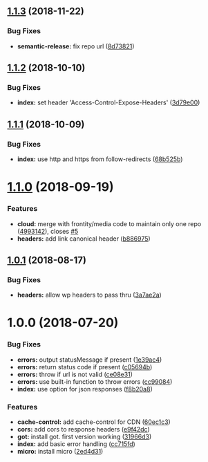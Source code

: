 ## [1.1.3](https://github.com/frontity/cloud/compare/v1.1.2...v1.1.3) (2018-11-22)


### Bug Fixes

* **semantic-release:** fix repo url ([8d73821](https://github.com/frontity/cloud/commit/8d73821))

## [1.1.2](https://github.com/frontity/cloud/compare/v1.1.1...v1.1.2) (2018-10-10)


### Bug Fixes

* **index:** set header 'Access-Control-Expose-Headers' ([3d79e00](https://github.com/frontity/cloud/commit/3d79e00))

## [1.1.1](https://github.com/frontity/cloud/compare/v1.1.0...v1.1.1) (2018-10-09)


### Bug Fixes

* **index:** use http and https from follow-redirects ([68b525b](https://github.com/frontity/cloud/commit/68b525b))

# [1.1.0](https://github.com/frontity/cloud/compare/v1.0.1...v1.1.0) (2018-09-19)


### Features

* **cloud:** merge with frontity/media code to maintain only one repo ([4993142](https://github.com/frontity/cloud/commit/4993142)), closes [#5](https://github.com/frontity/cloud/issues/5)
* **headers:** add link canonical header ([b886975](https://github.com/frontity/cloud/commit/b886975))

## [1.0.1](https://github.com/frontity/cloud/compare/v1.0.0...v1.0.1) (2018-08-17)


### Bug Fixes

* **headers:** allow wp headers to pass thru ([3a7ae2a](https://github.com/frontity/cloud/commit/3a7ae2a))

# 1.0.0 (2018-07-20)


### Bug Fixes

* **errors:** output statusMessage if present ([1e39ac4](https://github.com/frontity/cloud/commit/1e39ac4))
* **errors:** return status code if present ([c05694b](https://github.com/frontity/cloud/commit/c05694b))
* **errors:** throw if url is not valid ([ce08e31](https://github.com/frontity/cloud/commit/ce08e31))
* **errors:** use built-in function to throw errors ([cc99084](https://github.com/frontity/cloud/commit/cc99084))
* **index:** use option for json responses ([f8b20a8](https://github.com/frontity/cloud/commit/f8b20a8))


### Features

* **cache-control:** add cache-control for CDN ([60ec1c3](https://github.com/frontity/cloud/commit/60ec1c3))
* **cors:** add cors to response headers ([e9f42dc](https://github.com/frontity/cloud/commit/e9f42dc))
* **got:** install got. first version working ([31966d3](https://github.com/frontity/cloud/commit/31966d3))
* **index:** add basic error handling ([cc715fd](https://github.com/frontity/cloud/commit/cc715fd))
* **micro:** install micro ([2ed4d31](https://github.com/frontity/cloud/commit/2ed4d31))
